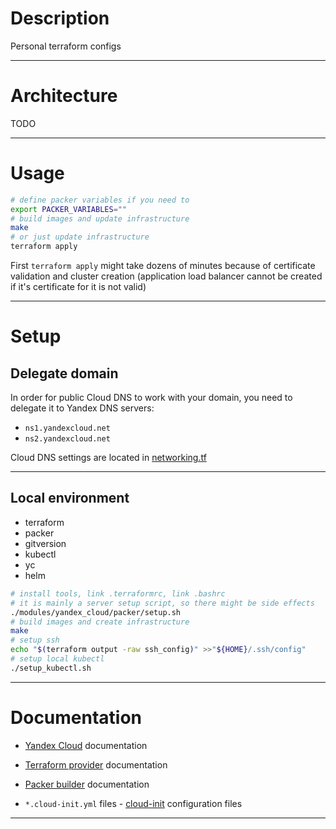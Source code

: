 # Description

Personal terraform configs

---

# Architecture

TODO

---

# Usage

```bash
# define packer variables if you need to
export PACKER_VARIABLES=""
# build images and update infrastructure
make
# or just update infrastructure
terraform apply
```

First `terraform apply` might take dozens of minutes because of certificate validation and cluster creation
(application load balancer cannot be created if it's certificate for it is not valid)

---

# Setup

## Delegate domain

In order for public Cloud DNS to work with your domain, you need to delegate it to Yandex DNS servers:

- `ns1.yandexcloud.net`
- `ns2.yandexcloud.net`

Cloud DNS settings are located in [networking.tf][networking]

---

## Local environment

- terraform
- packer
- gitversion
- kubectl
- yc
- helm

```bash
# install tools, link .terraformrc, link .bashrc
# it is mainly a server setup script, so there might be side effects
./modules/yandex_cloud/packer/setup.sh
# build images and create infrastructure
make
# setup ssh
echo "$(terraform output -raw ssh_config)" >>"${HOME}/.ssh/config"
# setup local kubectl
./setup_kubectl.sh
```

---

# Documentation

- [Yandex Cloud][yandex-cloud] documentation

- [Terraform provider][terraform] documentation

- [Packer builder][packer] documentation

- `*.cloud-init.yml` files - [cloud-init][cloud-init] configuration files

---

<!-- internal links -->

[networking]: ./modules/yandex_cloud/networking.tf

<!-- external links -->

[github-pages]: https://docs.github.com/en/pages/configuring-a-custom-domain-for-your-github-pages-site/managing-a-custom-domain-for-your-github-pages-site
[packer]: https://developer.hashicorp.com/packer/plugins/builders/yandex
[cloud-init]: https://cloudinit.readthedocs.io/en/latest/topics/examples.html
[terraform]: https://registry.tfpla.net/providers/yandex-cloud/yandex/latest/docs
[yandex-cloud]: https://cloud.yandex.ru/docs/tutorials/infrastructure-management/terraform-quickstart
